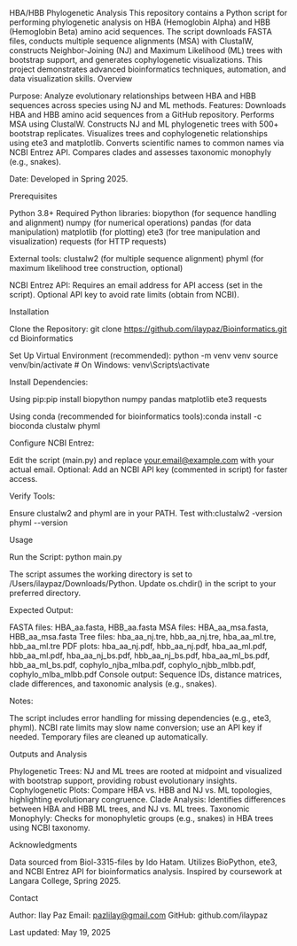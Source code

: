 HBA/HBB Phylogenetic Analysis
This repository contains a Python script for performing phylogenetic analysis on HBA (Hemoglobin Alpha) and HBB (Hemoglobin Beta) amino acid sequences. The script downloads FASTA files, conducts multiple sequence alignments (MSA) with ClustalW, constructs Neighbor-Joining (NJ) and Maximum Likelihood (ML) trees with bootstrap support, and generates cophylogenetic visualizations. This project demonstrates advanced bioinformatics techniques, automation, and data visualization skills.
Overview

Purpose: Analyze evolutionary relationships between HBA and HBB sequences across species using NJ and ML methods.
Features:
Downloads HBA and HBB amino acid sequences from a GitHub repository.
Performs MSA using ClustalW.
Constructs NJ and ML phylogenetic trees with 500+ bootstrap replicates.
Visualizes trees and cophylogenetic relationships using ete3 and matplotlib.
Converts scientific names to common names via NCBI Entrez API.
Compares clades and assesses taxonomic monophyly (e.g., snakes).


Date: Developed in Spring 2025.

Prerequisites

Python 3.8+
Required Python libraries:
biopython (for sequence handling and alignment)
numpy (for numerical operations)
pandas (for data manipulation)
matplotlib (for plotting)
ete3 (for tree manipulation and visualization)
requests (for HTTP requests)


External tools:
clustalw2 (for multiple sequence alignment)
phyml (for maximum likelihood tree construction, optional)


NCBI Entrez API:
Requires an email address for API access (set in the script).
Optional API key to avoid rate limits (obtain from NCBI).



Installation

Clone the Repository:
git clone https://github.com/ilaypaz/Bioinformatics.git
cd Bioinformatics


Set Up Virtual Environment (recommended):
python -m venv venv
source venv/bin/activate  # On Windows: venv\Scripts\activate


Install Dependencies:

Using pip:pip install biopython numpy pandas matplotlib ete3 requests


Using conda (recommended for bioinformatics tools):conda install -c bioconda clustalw phyml




Configure NCBI Entrez:

Edit the script (main.py) and replace your.email@example.com with your actual email.
Optional: Add an NCBI API key (commented in script) for faster access.


Verify Tools:

Ensure clustalw2 and phyml are in your PATH. Test with:clustalw2 -version
phyml --version





Usage

Run the Script:
python main.py


The script assumes the working directory is set to /Users/ilaypaz/Downloads/Python. Update os.chdir() in the script to your preferred directory.


Expected Output:

FASTA files: HBA_aa.fasta, HBB_aa.fasta
MSA files: HBA_aa_msa.fasta, HBB_aa_msa.fasta
Tree files: hba_aa_nj.tre, hbb_aa_nj.tre, hba_aa_ml.tre, hbb_aa_ml.tre
PDF plots: hba_aa_nj.pdf, hbb_aa_nj.pdf, hba_aa_ml.pdf, hbb_aa_ml.pdf, hba_aa_nj_bs.pdf, hbb_aa_nj_bs.pdf, hba_aa_ml_bs.pdf, hbb_aa_ml_bs.pdf, cophylo_njba_mlba.pdf, cophylo_njbb_mlbb.pdf, cophylo_mlba_mlbb.pdf
Console output: Sequence IDs, distance matrices, clade differences, and taxonomic analysis (e.g., snakes).


Notes:

The script includes error handling for missing dependencies (e.g., ete3, phyml).
NCBI rate limits may slow name conversion; use an API key if needed.
Temporary files are cleaned up automatically.



Outputs and Analysis

Phylogenetic Trees: NJ and ML trees are rooted at midpoint and visualized with bootstrap support, providing robust evolutionary insights.
Cophylogenetic Plots: Compare HBA vs. HBB and NJ vs. ML topologies, highlighting evolutionary congruence.
Clade Analysis: Identifies differences between HBA and HBB ML trees, and NJ vs. ML trees.
Taxonomic Monophyly: Checks for monophyletic groups (e.g., snakes) in HBA trees using NCBI taxonomy.

Acknowledgments

Data sourced from Biol-3315-files by Ido Hatam.
Utilizes BioPython, ete3, and NCBI Entrez API for bioinformatics analysis.
Inspired by coursework at Langara College, Spring 2025.

Contact

Author: Ilay Paz
Email: pazlilay@gmail.com
GitHub: github.com/ilaypaz

Last updated: May 19, 2025
